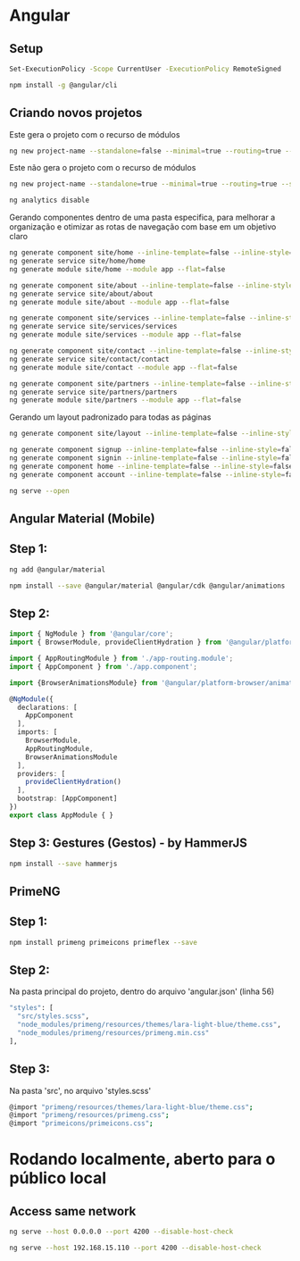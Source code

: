 # Angular

## Setup
```sh
Set-ExecutionPolicy -Scope CurrentUser -ExecutionPolicy RemoteSigned
```
```sh
npm install -g @angular/cli
```

## Criando novos projetos

Este gera o projeto com o recurso de módulos
```sh
ng new project-name --standalone=false --minimal=true --routing=true --style=scss --ssr=true --directory .
```
Este não gera o projeto com o recurso de módulos
```sh
ng new project-name --standalone=true --minimal=true --routing=true --style=scss --ssr=true --directory .
```
```sh
ng analytics disable
```

Gerando componentes dentro de uma pasta especifica, para melhorar a organização e otimizar as rotas de navegação com base em um objetivo claro
```sh
ng generate component site/home --inline-template=false --inline-style=false --style=scss
ng generate service site/home/home
ng generate module site/home --module app --flat=false

ng generate component site/about --inline-template=false --inline-style=false --style=scss
ng generate service site/about/about
ng generate module site/about --module app --flat=false

ng generate component site/services --inline-template=false --inline-style=false --style=scss
ng generate service site/services/services
ng generate module site/services --module app --flat=false

ng generate component site/contact --inline-template=false --inline-style=false --style=scss
ng generate service site/contact/contact
ng generate module site/contact --module app --flat=false

ng generate component site/partners --inline-template=false --inline-style=false --style=scss
ng generate service site/partners/partners
ng generate module site/partners --module app --flat=false
```
Gerando um layout padronizado para todas as páginas
```sh
ng generate component site/layout --inline-template=false --inline-style=false --style=scss
```
```sh
ng generate component signup --inline-template=false --inline-style=false --style=scss
ng generate component signin --inline-template=false --inline-style=false --style=scss
ng generate component home --inline-template=false --inline-style=false --style=scss
ng generate component account --inline-template=false --inline-style=false --style=scss
```

```sh
ng serve --open
```

## Angular Material (Mobile)

## Step 1:

```sh
ng add @angular/material
```

```sh
npm install --save @angular/material @angular/cdk @angular/animations
```

## Step 2:
```typescript
import { NgModule } from '@angular/core';
import { BrowserModule, provideClientHydration } from '@angular/platform-browser';

import { AppRoutingModule } from './app-routing.module';
import { AppComponent } from './app.component';

import {BrowserAnimationsModule} from '@angular/platform-browser/animations';

@NgModule({
  declarations: [
    AppComponent
  ],
  imports: [
    BrowserModule,
    AppRoutingModule,
    BrowserAnimationsModule
  ],
  providers: [
    provideClientHydration()
  ],
  bootstrap: [AppComponent]
})
export class AppModule { }
```

## Step 3: Gestures (Gestos) - by HammerJS

```sh
npm install --save hammerjs
```

## PrimeNG

## Step 1:
```sh
npm install primeng primeicons primeflex --save
```

## Step 2:
Na pasta principal do projeto, dentro do arquivo 'angular.json' (linha 56)
```sh
"styles": [
  "src/styles.scss",
  "node_modules/primeng/resources/themes/lara-light-blue/theme.css",
  "node_modules/primeng/resources/primeng.min.css"
],
```

## Step 3:
Na pasta 'src', no arquivo 'styles.scss'
```sh
@import "primeng/resources/themes/lara-light-blue/theme.css";
@import "primeng/resources/primeng.css";
@import "primeicons/primeicons.css";
```


# Rodando localmente, aberto para o público local

## Access same network
```sh
ng serve --host 0.0.0.0 --port 4200 --disable-host-check
```
```sh
ng serve --host 192.168.15.110 --port 4200 --disable-host-check
```
